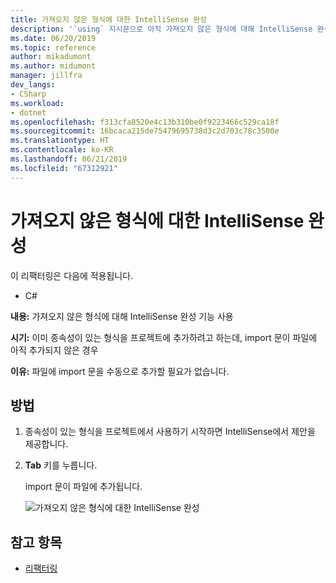```yaml
---
title: 가져오지 않은 형식에 대한 IntelliSense 완성
description: '`using` 지시문으로 아직 가져오지 않은 형식에 대해 IntelliSense 완성 기능을 사용하는 방법입니다.'
ms.date: 06/20/2019
ms.topic: reference
author: mikadumont
ms.author: midumont
manager: jillfra
dev_langs:
- CSharp
ms.workload:
- dotnet
ms.openlocfilehash: f313cfa8520e4c13b310be0f9223466c529ca18f
ms.sourcegitcommit: 16bcaca215de75479695738d3c2d703c78c3500e
ms.translationtype: HT
ms.contentlocale: ko-KR
ms.lasthandoff: 06/21/2019
ms.locfileid: "67312921"
---
```

# <a name="intellisense-completion-for-unimported-types"></a>가져오지 않은 형식에 대한 IntelliSense 완성

이 리팩터링은 다음에 적용됩니다.

- C#

**내용:** 가져오지 않은 형식에 대해 IntelliSense 완성 기능 사용

**시기:** 이미 종속성이 있는 형식을 프로젝트에 추가하려고 하는데, import 문이 파일에 아직 추가되지 않은 경우 

**이유:** 파일에 import 문을 수동으로 추가할 필요가 없습니다.

## <a name="how-to"></a>방법

1. 종속성이 있는 형식을 프로젝트에서 사용하기 시작하면 IntelliSense에서 제안을 제공합니다.
2. **Tab** 키를 누릅니다. 

   import 문이 파일에 추가됩니다.

   ![가져오지 않은 형식에 대한 IntelliSense 완성](media/intellisense-completion-unimported-types.png)

## <a name="see-also"></a>참고 항목

- [리팩터링](../refactoring-in-visual-studio.md)
